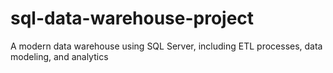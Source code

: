# sql-data-warehouse-project
A modern data warehouse using SQL Server, including ETL processes, data modeling, and analytics
